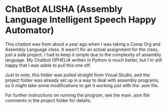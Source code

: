 # ChatBot ALISHA (Assembly Language Intelligent Speech Happy Automator)

This chatbot was from about a year ago when I was taking a Comp Org and Assembly Language class.
It wasn't for an actual assignment for the class, just a side project. I had to keep it simple due to the complexity
of assembly language. My Chatbot OPHELIA written in Python is much better, but I'm still happy that I was aable to pull this one off.

Just to note, this folder was pulled straight from Visual Studio, and the project folder was already set up in a way to
deal with assembly programs, so it might take some modifications to get it working just with the .asm file.

For further instructions on running the program, see the main .asm file comments in the project folder for details.
